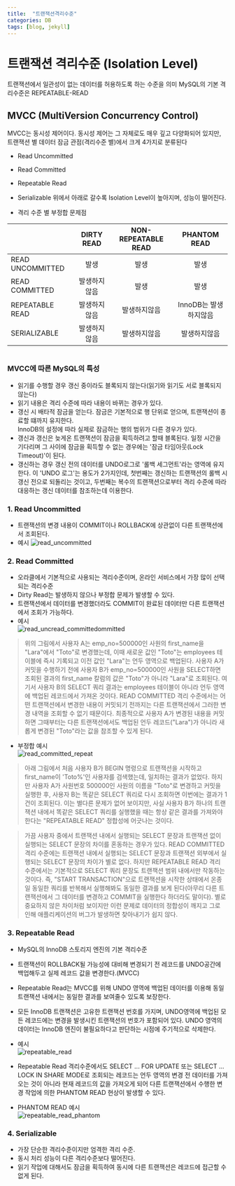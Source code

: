 ```yaml
---
title:  "트랜잭션격리수준"
categories: DB
tags: [blog, jekyll]
---
```


# 트랜잭션 격리수준 (Isolation Level)
트랜잭션에서 일관성이 없는 데이터를 허용하도록 하는 수준을 의미
MySQL의 기본 격리수준은 REPEATABLE-READ  

## MVCC (MultiVersion Concurrency Control)
MVCC는 동시성 제어이다. 동시성 제어는 그 자체로도 매우 깊고 다양화되어 있지만, 트랜잭션 별 데이터 잠금 관점(격리수준 별)에서 크게 4가지로 분류된다
- Read Uncommitted
- Read Committed
- Repeatable Read
- Serializable
위에서 아래로 갈수록 Isolation Level이 높아지며, 성능이 떨어진다.  

- 격리 수준 별 부정합 문제점  

||DIRTY READ|NON-REPEATABLE READ|PHANTOM READ|
|---|:---:|:---:|:---:|
|READ UNCOMMITTED|발생|발생|발생|
|READ COMMITTED|발생하지않음|발생|발생|
|REPEATABLE READ|발생하지않음|발생하지않음|InnoDB는 발생하지않음|
|SERIALIZABLE|발생하지않음|발생하지않음|발생하지않음|

#
### MVCC에 따른 MySQL의 특성
- 읽기를 수행할 경우 갱신 중이라도 블록되지 않는다(읽기와 읽기도 서로 블록되지 않는다)
- 읽기 내용은 격리 수준에 따라 내용이 바뀌는 경우가 있다.
- 갱신 시 배타적 잠금을 얻는다. 잠금은 기본적으로 행 단위로 얻으며, 트랜잭션이 종료할 떄까지 유지한다.  
  InnoDB의 설정에 따라 실제로 잠금하는 행의 범위가 다른 경우가 있다.
- 갱신과 갱신은 늦게온 트랜잭션이 잠금을 획득하려고 할때 블록된다. 일정 시간을 기다리며 그 사이에 잠금을 획득할 수 없는 경우에는 '잠금 타임아웃(Lock Timeout)'이 된다.
- 갱신하는 경우 갱신 전의 데이터를 UNDO로그로 '롤백 세그먼트'라는 영역에 유지한다. 이 'UNDO 로그'는 용도가 2가지인데, 첫번째는 갱신하는 트랜잭션의 롤백 시 갱신 전으로 되돌리는 것이고, 두번째는 복수의 트랜잭션으로부터 격리 수준에 따라 대응하는 갱신 데이터를 참조하는데 이용한다.

### 1. Read Uncommitted
- 트랜잭션의 변경 내용이 COMMIT이나 ROLLBACK에 상관없이 다른 트랜잭션에서 조회된다.
- 예시
![read_uncommitted](../../images/post/read_uncommitted.png)

### 2. Read Committed
- 오라클에서 기본적으로 사용되는 격리수준이며, 온라인 서비스에서 가장 많이 선택되는 격리수준  
- Dirty Read는 발생하지 않으나 부정합 문제가 발생할 수 있다.
- 트랜잭션에서 데이터를 변경했더라도 COMMIT이 완료된 데이터만 다른 트랜잭션에서 조회가 가능하다.  
- 예시  
![read_uncread_committedommitted](../../images/post/read_committed.png)

>위의 그림에서 사용자 A는 emp_no=500000인 사원의 first_name을 "Lara"에서 "Toto"로 변경했는데, 이때 새로운 값인 "Toto"는 employees 테이블에 즉시 기록되고 이전 값인 "Lara"는 언두 영역으로 백업된다. 사용자 A가 커밋을 수행하기 전에 사용자 B가 emp_no=500000인 사원을 SELECT하면 조회된 결과의 first_name 칼럼의 값은 "Toto"가 아니라 "Lara"로 조회된다. 여기서 사용자 B의 SELECT 쿼리 결과는 employees 테이블이 아니라 언두 영역에 백업된 레코드에서 가져온 것이다. READ COMMITTED 격리 수준에서는 어떤 트랜잭션에서 변경한 내용이 커밋되기 전까지는 다른 트랜잭션에서 그러한 변경 내역을 조회할 수 없기 때문이다. 최종적으로 사용자 A가 변경된 내용을 커밋하면 그때부터는 다른 트랜잭션에서도 백업된 언두 레코드("Lara")가 아니라 새롭게 변경된 "Toto"라는 값을 참조할 수 있게 된다.

- 부정합 예시  
![read_committed_repeat](../../images/post/read_committed_repeat.png)
> 아래 그림에서 처음 사용자 B가 BEGIN 명령으로 트랜잭션을 시작하고 first_name이 'Toto%'인 사용자를 검색했는데, 일치하는 결과가 없었다. 하지만 사용자 A가 사원번호 500000인 사원의 이름을 "Toto"로 변경하고 커밋을 실행한 후, 사용자 B는 똑같은 SELECT 쿼리로 다시 조회하면 이번에는 결과가 1건이 조회된다. 이는 별다른 문제가 없어 보이지만, 사실 사용자 B가 하나의 트랜잭션 내에서 똑같은 SELECT 쿼리를 실행했을 때는 항상 같은 결과를 가져와야 한다는 "REPEATABLE READ" 정합성에 어긋나는 것이다.

> 가끔 사용자 중에서 트랜잭션 내에서 실행되는 SELECT 문장과 트랜잭션 없이 실행되는 SELECT 문장의 차이를 혼동하는 경우가 있다. READ COMMITTED 격리 수준에는 트랜잭션 내에서 실행되는 SELECT 문장과 트랜잭션 외부에서 실행되는 SELECT 문장의 차이가 별로 없다. 하지만 REPEATABLE READ 격리 수준에서는 기본적으로 SELECT 쿼리 문장도 트랜잭션 범위 내에서만 작동하는 것이다. 즉, "START TRANSACTION"으로 트랜잭션을 시작한 상태에서 온종일 동일한 쿼리를 반복해서 실행해봐도 동일한 결과를 보게 된다(아무리 다른 트랜잭션에서 그 데이터를 변경하고 COMMIT을 실행한다 하더라도 말이다). 별로 중요하지 않은 차이처럼 보이지만 이런 문제로 데이터의 정합성이 깨지고 그로 인해 애플리케이션의 버그가 발생하면 찾아내기가 쉽지 않다.


### 3. Repeatable Read
- MySQL의 InnoDB 스토리지 엔진의 기본 격리수준
- 트랜잭션이 ROLLBACK될 가능성에 대비해 변경되기 전 레코드를 UNDO공간에 백업해두고 실제 레코드 값을 변경한다.(MVCC)
- Repeatable Read는 MVCC를 위해 UNDO 영역에 백업된 데이터를 이용해 동일 트랜잭션 내에서는 동일한 결과를 보여줄수 있도록 보장한다. 
- 모든 InnoDB 트랜잭션은 고유한 트랜잭션 번호를 가지며, UNDO영역에 백업된 모든 레코드에는 변경을 발생시킨 트랜잭션의 번호가 포함되어 있다. UNDO 영역의 데이터는 InnoDB 엔진이 불필요하다고 판단하는 시점에 주기적으로 삭제한다.
- 예시  
![repeatable_read](../../images/post/repeatable_read.png)

- Repeatable Read 격리수준에서도 SELECT ... FOR UPDATE 또는 SELECT ... LOCK IN SHARE MODE로 조회되는 레코드는 언두 영역의 변경 전 데이터를 가져오는 것이 아니라 현재 레코드의 값을 가져오게 되어 다른 트랜잭션에서 수행한 변경 작업에 의한 PHANTOM READ 현상이 발생할 수 있다.
-  PHANTOM READ 예시  
![repeatable_read_phantom](../../images/post/repeatable_read_phantom.png)

### 4. Serializable
- 가장 단순한 격리수준이지만 엄격한 격리 수준.
- 동시 처리 성능이 다른 격리수준보다 떨어진다.
- 읽기 작업에 대해서도 잠금을 획득하여 동시에 다른 트랜잭션은 레코드에 접근할 수 없게 된다.